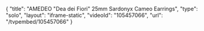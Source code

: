 {
    "title": "AMEDEO \"Dea dei Fiori\" 25mm Sardonyx  Cameo Earrings",
    "type": "solo",
    "layout": "iframe-static",
    "videoId": "105457066",
    "url": "\/tvpembed\/105457066"
}